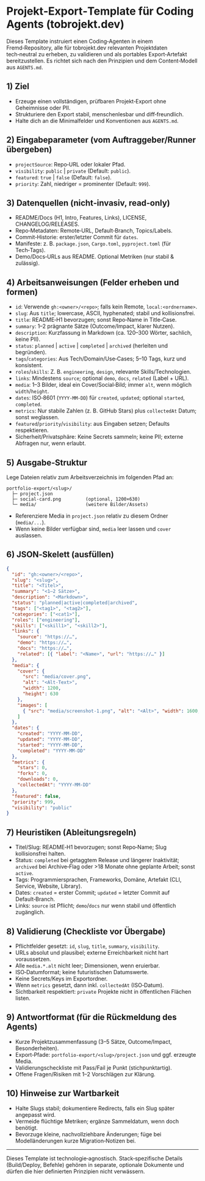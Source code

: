 # Projekt‑Export‑Template für Coding Agents (tobrojekt.dev)

Dieses Template instruiert einen Coding‑Agenten in einem Fremd‑Repository, alle für tobrojekt.dev relevanten Projektdaten tech‑neutral zu erheben, zu validieren und als portables Export‑Artefakt bereitzustellen. Es richtet sich nach den Prinzipien und dem Content‑Modell aus `AGENTS.md`.

## 1) Ziel
- Erzeuge einen vollständigen, prüfbaren Projekt‑Export ohne Geheimnisse oder PII.
- Strukturiere den Export stabil, menschenlesbar und diff‑freundlich.
- Halte dich an die Minimalfelder und Konventionen aus `AGENTS.md`.

## 2) Eingabeparameter (vom Auftraggeber/Runner übergeben)
- `projectSource`: Repo‑URL oder lokaler Pfad.
- `visibility`: `public` | `private` (Default: `public`).
- `featured`: `true` | `false` (Default: `false`).
- `priority`: Zahl, niedriger = prominenter (Default: `999`).

## 3) Datenquellen (nicht‑invasiv, read‑only)
- README/Docs (H1, Intro, Features, Links), LICENSE, CHANGELOG/RELEASES.
- Repo‑Metadaten: Remote‑URL, Default‑Branch, Topics/Labels.
- Commit‑Historie: erster/letzter Commit für `dates`.
- Manifeste: z. B. `package.json`, `Cargo.toml`, `pyproject.toml` (für Tech‑Tags).
- Demo/Docs‑URLs aus README. Optional Metriken (nur stabil & zulässig).

## 4) Arbeitsanweisungen (Felder erheben und formen)
- `id`: Verwende `gh:<owner>/<repo>`; falls kein Remote, `local:<ordnername>`.
- `slug`: Aus `title`; lowercase, ASCII, hyphenated; stabil und kollisionsfrei.
- `title`: README‑H1 bevorzugen; sonst Repo‑Name in Title‑Case.
- `summary`: 1–2 prägnante Sätze (Outcome/Impact, klarer Nutzen).
- `description`: Kurzfassung in Markdown (ca. 120–300 Wörter, sachlich, keine PII).
- `status`: `planned` | `active` | `completed` | `archived` (herleiten und begründen).
- `tags`/`categories`: Aus Tech/Domain/Use‑Cases; 5–10 Tags, kurz und konsistent.
- `roles`/`skills`: Z. B. `engineering`, `design`, relevante Skills/Technologien.
- `links`: Mindestens `source`; optional `demo`, `docs`, `related` (Label + URL).
- `media`: 1–3 Bilder, ideal ein Cover/Social‑Bild; immer `alt`, wenn möglich `width`/`height`.
- `dates`: ISO‑8601 (`YYYY-MM-DD`) für `created`, `updated`; optional `started`, `completed`.
- `metrics`: Nur stabile Zahlen (z. B. GitHub Stars) plus `collectedAt` Datum; sonst weglassen.
- `featured`/`priority`/`visibility`: aus Eingaben setzen; Defaults respektieren.
- Sicherheit/Privatsphäre: Keine Secrets sammeln; keine PII; externe Abfragen nur, wenn erlaubt.

## 5) Ausgabe‑Struktur
Lege Dateien relativ zum Arbeitsverzeichnis im folgenden Pfad an:

```
portfolio-export/<slug>/
  ├─ project.json
  ├─ social-card.png         (optional, 1200×630)
  └─ media/                  (weitere Bilder/Assets)
```

- Referenziere Media in `project.json` relativ zu diesem Ordner (`media/...`).
- Wenn keine Bilder verfügbar sind, `media` leer lassen und `cover` auslassen.

## 6) JSON‑Skelett (ausfüllen)

```json
{
  "id": "gh:<owner>/<repo>",
  "slug": "<slug>",
  "title": "<Titel>",
  "summary": "<1–2 Sätze>",
  "description": "<Markdown>",
  "status": "planned|active|completed|archived",
  "tags": ["<tag1>", "<tag2>"],
  "categories": ["<cat1>"],
  "roles": ["engineering"],
  "skills": ["<skill1>", "<skill2>"],
  "links": {
    "source": "https://…",
    "demo": "https://…",
    "docs": "https://…",
    "related": [{ "label": "<Name>", "url": "https://…" }]
  },
  "media": {
    "cover": {
      "src": "media/cover.png",
      "alt": "<Alt-Text>",
      "width": 1200,
      "height": 630
    },
    "images": [
      { "src": "media/screenshot-1.png", "alt": "<Alt>", "width": 1600, "height": 900 }
    ]
  },
  "dates": {
    "created": "YYYY-MM-DD",
    "updated": "YYYY-MM-DD",
    "started": "YYYY-MM-DD",
    "completed": "YYYY-MM-DD"
  },
  "metrics": {
    "stars": 0,
    "forks": 0,
    "downloads": 0,
    "collectedAt": "YYYY-MM-DD"
  },
  "featured": false,
  "priority": 999,
  "visibility": "public"
}
```

## 7) Heuristiken (Ableitungsregeln)
- Titel/Slug: README‑H1 bevorzugen; sonst Repo‑Name; Slug kollisionsfrei halten.
- Status: `completed` bei getaggtem Release und längerer Inaktivität; `archived` bei Archive‑Flag oder >18 Monate ohne geplante Arbeit; sonst `active`.
- Tags: Programmiersprachen, Frameworks, Domäne, Artefakt (CLI, Service, Website, Library).
- Dates: `created` = erster Commit; `updated` = letzter Commit auf Default‑Branch.
- Links: `source` ist Pflicht; `demo`/`docs` nur wenn stabil und öffentlich zugänglich.

## 8) Validierung (Checkliste vor Übergabe)
- Pflichtfelder gesetzt: `id`, `slug`, `title`, `summary`, `visibility`.
- URLs absolut und plausibel; externe Erreichbarkeit nicht hart voraussetzen.
- Alle `media.*.alt` nicht leer; Dimensionen, wenn eruierbar.
- ISO‑Datumformat; keine futuristischen Datumswerte.
- Keine Secrets/Keys im Exportordner.
- Wenn `metrics` gesetzt, dann inkl. `collectedAt` (ISO‑Datum).
- Sichtbarkeit respektiert: `private` Projekte nicht in öffentlichen Flächen listen.

## 9) Antwortformat (für die Rückmeldung des Agents)
- Kurze Projektzusammenfassung (3–5 Sätze, Outcome/Impact, Besonderheiten).
- Export‑Pfade: `portfolio-export/<slug>/project.json` und ggf. erzeugte Media.
- Validierungscheckliste mit Pass/Fail je Punkt (stichpunktartig).
- Offene Fragen/Risiken mit 1–2 Vorschlägen zur Klärung.

## 10) Hinweise zur Wartbarkeit
- Halte Slugs stabil; dokumentiere Redirects, falls ein Slug später angepasst wird.
- Vermeide flüchtige Metriken; ergänze Sammeldatum, wenn doch benötigt.
- Bevorzuge kleine, nachvollziehbare Änderungen; füge bei Modelländerungen kurze Migration‑Notizen bei.

---

Dieses Template ist technologie‑agnostisch. Stack‑spezifische Details (Build/Deploy, Befehle) gehören in separate, optionale Dokumente und dürfen die hier definierten Prinzipien nicht verwässern.

